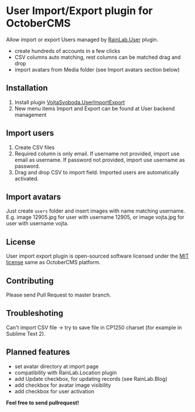 # User Import/Export plugin for OctoberCMS

Allow import or export Users managed by [RainLab.User](http://octobercms.com/plugin/rainlab-user) plugin.

- create hundreds of accounts in a few clicks
- CSV columns auto matching, rest columns can be matched drag and drop
- import avatars from Media folder (see Import avatars section below)

## Installation

1. Install plugin [VojtaSvoboda.UserImportExport](http://octobercms.com/plugin/vojtasvoboda-userimportexport)
2. New menu items Import and Export can be found at User backend management

## Import users

1. Create CSV files
2. Required column is only email. If username not provided, import use email as username. If password not provided, import use username as password.
3. Drag and drop CSV to import field. Imported users are automatically activated.

## Import avatars

Just create `users` folder and insert images with name matching username. E.g. image 12905.jpg for user with username 12905, or image vojta.jpg for user with username vojta.

## License

User import export plugin is open-sourced software licensed under the [MIT license](http://opensource.org/licenses/MIT) same as OctoberCMS platform.

## Contributing

Please send Pull Request to master branch.

## Troubleshoting

Can't import CSV file -> try to save file in CP1250 charset (for example in Sublime Text 2).

## Planned features

- set avatar directory at import page
- compatibility with RainLab.Location plugin
- add Update checkbox, for updating records (see RainLab.Blog)
- add checkbox for avatar image visibility
- add checkbox for user activation

**Feel free to send pullrequest!**